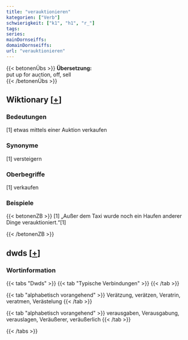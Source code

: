 ```yaml
---
title: "verauktionieren"
kategorien: ["Verb"]
schwierigkeit: ["k1", "h1", "r_"]
tags:
series:
mainDornseiffs:
domainDornseiffs:
url: "verauktionieren"
---
```


{{< betonenÜbs >}}
**Übersetzung:**  
put up for auction, off, sell  
{{< /betonenÜbs >}}

## Wiktionary [[+](https://de.wiktionary.org/wiki/verauktionieren)]

### Bedeutungen
[1] etwas mittels einer Auktion verkaufen  

### Synonyme
[1] versteigern  

### Oberbegriffe
[1] verkaufen  

### Beispiele
{{< betonenZB >}}
[1] „Außer dem Taxi wurde noch ein Haufen anderer Dinge verauktioniert.“[1]  

{{< /betonenZB >}}


## dwds [[+](https://www.dwds.de/wb/verauktionieren)]

### Wortinformation
{{< tabs "Dwds" >}}
{{< tab "Typische Verbindungen" >}}
{{< /tab >}}

{{< tab "alphabetisch vorangehend" >}}
Verätzung, verätzen, Veratrin, veratmen, Verästelung
{{< /tab >}}

{{< tab "alphabetisch vorangehend" >}}
verausgaben, Verausgabung, verauslagen, Veräußerer, veräußerlich
{{< /tab >}}

{{< /tabs >}}

